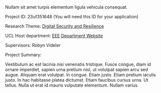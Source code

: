 Nullam sit amet turpis elementum ligula vehicula consequat.

Project ID: 23uf351648
(You will need this ID for your application)

Research Theme: [Digital Security and Resilience](/docs/themes/digital-security-and-resilience)

UCL Host department: [EEE](/docs/departments/eee)
[Department Website](www.example.com/dept5)

Supervisors: Robyn Videler

Project Summary:

Vestibulum ac est lacinia nisi venenatis tristique. Fusce congue, diam id ornare imperdiet, sapien urna pretium nisl, ut volutpat sapien arcu sed augue. Aliquam erat volutpat. In congue. Etiam justo. Etiam pretium iaculis justo. In hac habitasse platea dictumst. Etiam faucibus cursus urna. Ut tellus. Nulla ut erat id mauris vulputate elementum. Nullam varius.